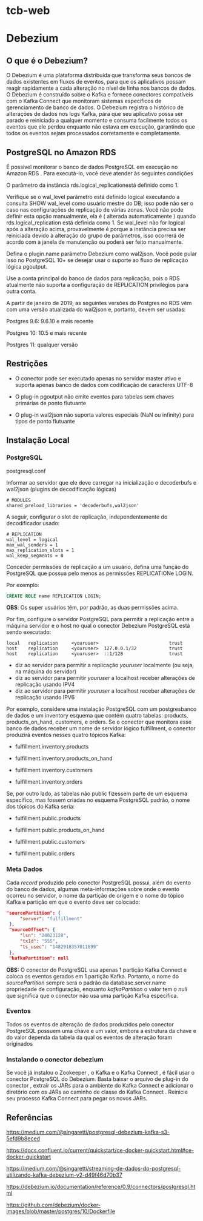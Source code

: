 # tcb-web

# Debezium

## O que é o Debezium?
O Debezium é uma plataforma distribuída que transforma seus bancos de dados existentes em fluxos de eventos, para que os aplicativos possam reagir rapidamente a cada alteração no nível de linha nos bancos de dados. O Debezium é construído sobre o Kafka e fornece conectores compatíveis com o Kafka Connect que monitoram sistemas específicos de gerenciamento de banco de dados. O Debezium registra o histórico de alterações de dados nos logs Kafka, para que seu aplicativo possa ser parado e reiniciado a qualquer momento e consuma facilmente todos os eventos que ele perdeu enquanto não estava em execução, garantindo que todos os eventos sejam processados ​​corretamente e completamente.

## PostgreSQL no Amazon RDS

É possível monitorar o banco de dados PostgreSQL em execução no Amazon RDS . Para executá-lo, você deve atender às seguintes condições

O parâmetro da instância rds.logical_replicationestá definido como 1.

Verifique se o wal_level parâmetro está definido logical executando a consulta SHOW wal_level como usuário mestre do DB; isso pode não ser o caso nas configurações de replicação de várias zonas. Você não pode definir esta opção manualmente, ela é ( alterada automaticamente ) quando rds.logical_replication está definida como 1. Se wal_level não for logical após a alteração acima, provavelmente é porque a instância precisa ser reiniciada devido à alteração do grupo de parâmetros, isso ocorrerá de acordo com a janela de manutenção ou poderá ser feito manualmente.

Defina o plugin.name parâmetro Debezium como wal2json. Você pode pular isso no PostgreSQL 10+ se desejar usar o suporte ao fluxo de replicação lógica pgoutput.

Use a conta principal do banco de dados para replicação, pois o RDS atualmente não suporta a configuração de REPLICATION privilégios para outra conta.

A partir de janeiro de 2019, as seguintes versões do Postgres no RDS vêm com uma versão atualizada do wal2json e, portanto, devem ser usadas:

Postgres 9.6: 9.6.10 e mais recente

Postgres 10: 10.5 e mais recente

Postgres 11: qualquer versão

## Restrições

- O conector pode ser executado apenas no servidor master ativo e suporta apenas banco de dados com codificação de caracteres UTF-8

- O plug-in pgoutput não emite eventos para tabelas sem chaves primárias de ponto flutuante

- O plug-in wal2json não suporta valores especiais (NaN ou infinity) para tipos de ponto flutuante

## Instalação Local

### PostgreSQL
postgresql.conf

Informar ao servidor que ele deve carregar na inicialização o decoderbufs e wal2json (plugins de decodificação lógicas)
```
# MODULES
shared_preload_libraries = 'decoderbufs,wal2json' 
```
A seguir, configurar o slot de replicação, independentemente do decodificador usado:
```
# REPLICATION
wal_level = logical             
max_wal_senders = 1             
max_replication_slots = 1 
wal_keep_segments = 0
```

Conceder permissões de replicação a um usuário, defina uma função do PostgreSQL que possua pelo menos as permissões REPLICATIONe LOGIN. 

Por exemplo:

```sql
CREATE ROLE name REPLICATION LOGIN;
```

**OBS**: Os super usuários têm, por padrão, as duas permissões acima.

Por fim, configure o servidor PostgreSQL para permitir a replicação entre a máquina servidor e o host no qual o conector Debezium PostgreSQL está sendo executado:

```
local   replication     <youruser>                          trust   
host    replication     <youruser>  127.0.0.1/32            trust   
host    replication     <youruser>  ::1/128                 trust   
```

- diz ao servidor para permitir a replicação *youruser* localmente (ou seja, na máquina do servidor)
- diz ao servidor para permitir *youruser* a localhost receber alterações de replicação usando IPV4
- diz ao servidor para permitir *youruser* a localhost receber alterações de replicação usando IPV6

Por exemplo, considere uma instalação PostgreSQL com um postgresbanco de dados e um inventory esquema que contém quatro tabelas: products, products_on_hand, customers, e orders. Se o conector que monitora esse banco de dados receber um nome de servidor lógico fulfillment, o conector produzirá eventos nesses quatro tópicos Kafka:

- fulfillment.inventory.products

- fulfillment.inventory.products_on_hand

- fulfillment.inventory.customers

- fulfillment.inventory.orders

Se, por outro lado, as tabelas não public fizessem parte de um esquema específico, mas fossem criadas no esquema PostgreSQL padrão, o nome dos tópicos do Kafka seria:

- fulfillment.public.products

- fulfillment.public.products_on_hand

- fulfillment.public.customers

- fulfillment.public.orders

### Meta Dados

Cada *record* produzido pelo conector PostgreSQL possui, além do evento do banco de dados, algumas meta-informações sobre onde o evento ocorreu no servidor, o nome da partição de origem e o nome do tópico Kafka e partição em que o evento deve ser colocado:

```json
"sourcePartition": {
     "server": "fulfillment"
 },
 "sourceOffset": {
     "lsn": "24023128",
     "txId": "555",
     "ts_usec": "1482918357011699"
 },
 "kafkaPartition": null
```
 
**OBS:** O conector do PostgreSQL usa apenas 1 partição Kafka Connect e coloca os eventos gerados em 1 partição Kafka. Portanto, o nome do *sourcePartition* sempre será o padrão da database.server.name propriedade de configuração, enquanto *kafkaPartition* o valor tem o *null* que significa que o conector não usa uma partição Kafka específica.

### Eventos

Todos os eventos de alteração de dados produzidos pelo conector PostgreSQL possuem uma chave e um valor, embora a estrutura da chave e do valor dependa da tabela da qual os eventos de alteração foram originados

### Instalando o conector debezium

Se você já instalou o Zookeeper , o Kafka e o Kafka Connect , é fácil usar o conector PostgreSQL do Debezium. Basta baixar o arquivo de plug-in do conector , extrair os JARs para o ambiente do Kafka Connect e adicionar o diretório com os JARs ao caminho de classe do Kafka Connect . Reinicie seu processo Kafka Connect para pegar os novos JARs.

## Referências
https://medium.com/@singaretti/postgresql-debezium-kafka-s3-5efd9b8eced

https://docs.confluent.io/current/quickstart/ce-docker-quickstart.html#ce-docker-quickstart

https://medium.com/@singaretti/streaming-de-dados-do-postgresql-utilizando-kafka-debezium-v2-d49f46d70b37

https://debezium.io/documentation/reference/0.9/connectors/postgresql.html

https://github.com/debezium/docker-images/blob/master/postgres/10/Dockerfile

